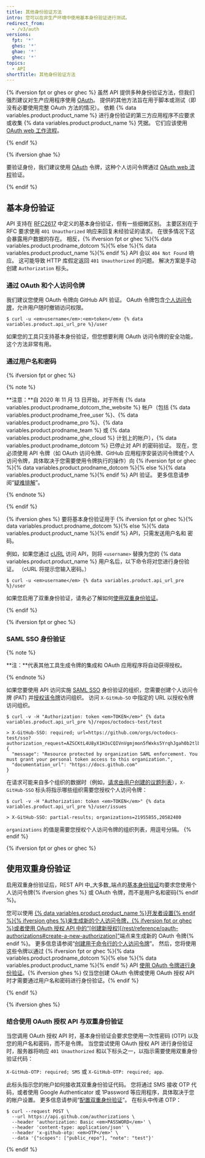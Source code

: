```yaml
---
title: 其他身份验证方法
intro: 您可以在非生产环境中使用基本身份验证进行测试。
redirect_from:
  - /v3/auth
versions:
  fpt: '*'
  ghes: '*'
  ghae: '*'
  ghec: '*'
topics:
  - API
shortTitle: 其他身份验证方法
---
```



{% ifversion fpt or ghes or ghec %}
虽然 API 提供多种身份验证方法，但我们强烈建议对生产应用程序使用 [OAuth](/apps/building-integrations/setting-up-and-registering-oauth-apps/)。 提供的其他方法旨在用于脚本或测试（即没有必要使用完整 OAuth 方法的情况）。 依赖
{% data variables.product.product_name %} 进行身份验证的第三方应用程序不应要求或收集 {% data variables.product.product_name %} 凭据。
它们应该使用 [OAuth web 工作流程](/apps/building-oauth-apps/authorizing-oauth-apps/)。

{% endif %}

{% ifversion ghae %}

要验证身份，我们建议使用 [OAuth](/apps/building-integrations/setting-up-and-registering-oauth-apps/) 令牌，这种个人访问令牌通过 [OAuth web 流程](/apps/building-oauth-apps/authorizing-oauth-apps/)验证。

{% endif %}

## 基本身份验证

API 支持在 [RFC2617](http://www.ietf.org/rfc/rfc2617.txt) 中定义的基本身份验证，但有一些细微区别。 主要区别在于 RFC 要求使用 `401 Unauthorized` 响应来回复未经验证的请求。 在很多情况下这会暴露用户数据的存在。 相反，{% ifversion fpt or ghec %}{% data variables.product.prodname_dotcom %}{% else %}{% data variables.product.product_name %}{% endif %} API 会以 `404 Not Found` 响应。 这可能导致 HTTP 库假定返回 `401 Unauthorized` 的问题。 解决方案是手动创建 `Authorization` 标头。

### 通过 OAuth 和个人访问令牌

我们建议您使用 OAuth 令牌向 GitHub API 验证。 OAuth 令牌包含[个人访问令牌][personal-access-tokens]，允许用户随时撤销访问权限。

```shell
$ curl -u <em>username</em>:<em>token</em> {% data variables.product.api_url_pre %}/user
```

如果您的工具只支持基本身份验证，但您想要利用 OAuth 访问令牌的安全功能，这个方法非常有用。

### 通过用户名和密码

{% ifversion fpt or ghec %}

{% note %}

**注意：**自 2020 年 11 月 13 日开始，对于所有 {% data variables.product.prodname_dotcom_the_website %} 帐户（包括 {% data variables.product.prodname_free_user %}、{% data variables.product.prodname_pro %}、{% data variables.product.prodname_team %} 或 {% data variables.product.prodname_ghe_cloud %} 计划上的帐户），{% data variables.product.prodname_dotcom %} 已停止对 API 的密码验证。 现在，您必须使用 API 令牌（如 OAuth 访问令牌、GitHub 应用程序安装访问令牌或个人访问令牌，具体取决于您需要使用令牌执行的操作）向 {% ifversion fpt or ghec %}{% data variables.product.prodname_dotcom %}{% else %}{% data variables.product.product_name %}{% endif %} API 验证。 更多信息请参阅“[疑难排解](/rest/overview/troubleshooting#basic-authentication-errors)”。

{% endnote %}

{% endif %}

{% ifversion ghes %}
要将基本身份验证用于
{% ifversion fpt or ghec %}{% data variables.product.prodname_dotcom %}{% else %}{% data variables.product.product_name %}{% endif %} API，只需发送用户名和
密码。

例如，如果您通过 [cURL][curl] 访问 API，则将 `<username>` 替换为您的 {% data variables.product.product_name %} 用户名后，以下命令将对您进行身份验证。 （cURL 将提示您输入密码。）

```shell
$ curl -u <em>username</em> {% data variables.product.api_url_pre %}/user
```
如果您启用了双重身份验证，请务必了解如何[使用双重身份验证](/rest/overview/other-authentication-methods#working-with-two-factor-authentication)。

{% endif %}

{% ifversion fpt or ghec %}
### SAML SSO 身份验证

{% note %}

**注：**代表其他工具生成令牌的集成和 OAuth 应用程序将自动获得授权。

{% endnote %}

如果您要使用 API 访问实施 [SAML SSO][saml-sso] 身份验证的组织，您需要创建个人访问令牌 (PAT) 并[授权该令牌][allowlist]访问组织。 访问 `X-GitHub-SO` 中指定的 URL 以授权令牌访问组织。

```shell
$ curl -v -H "Authorization: token <em>TOKEN</em>" {% data variables.product.api_url_pre %}/repos/octodocs-test/test

> X-GitHub-SSO: required; url=https://github.com/orgs/octodocs-test/sso?authorization_request=AZSCKtL4U8yX1H3sCQIVnVgmjmon5fWxks5YrqhJgah0b2tlbl9pZM4EuMz4
{
  "message": "Resource protected by organization SAML enforcement. You must grant your personal token access to this organization.",
  "documentation_url": "https://docs.github.com"
}
```

在请求可能来自多个组织的数据时（例如，[请求由用户创建的议题列表][user-issues]），`X-GitHub-SSO` 标头将指示哪些组织需要您授权个人访问令牌：

```shell
$ curl -v -H "Authorization: token <em>TOKEN</em>" {% data variables.product.api_url_pre %}/user/issues

> X-GitHub-SSO: partial-results; organizations=21955855,20582480
```

`organizations` 的值是需要您授权个人访问令牌的组织列表，用逗号分隔。
{% endif %}

{% ifversion fpt or ghes or ghec %}
## 使用双重身份验证

启用双重身份验证后，REST API 中_大多数_端点的[基本身份验证](#basic-authentication)均要求您使用个人访问令牌{% ifversion ghes %} 或 OAuth 令牌，而不是用户名和密码{% endif %}。

您可以使用 [{% data variables.product.product_name %}开发者设置{% endif %}{% ifversion ghes %}来生成新的个人访问令牌，{% ifversion fpt or ghec %}或者使用 OAuth 授权 API 中的“\[创建新授权\]\[/rest/reference/oauth-authorizations#create-a-new-authorization\]”](https://github.com/settings/tokens/new)端点来生成新的 OAuth 令牌{% endif %}。 更多信息请参阅“[创建用于命令行的个人访问令牌](/github/authenticating-to-github/creating-a-personal-access-token-for-the-command-line)”。 然后，您将使用这些令牌以通过 {% ifversion fpt or ghec %}{% data variables.product.prodname_dotcom %}{% else %}{% data variables.product.product_name %}{% endif %} API [使用 OAuth 令牌进行身份验证][oauth-auth]。{% ifversion ghes %} 仅当您创建 OAuth 令牌或使用 OAuth 授权 API 时才需要通过用户名和密码进行身份验证。{% endif %}

{% endif %}

{% ifversion ghes %}
### 结合使用 OAuth 授权 API 与双重身份验证

当您调用 OAuth 授权 API 时，基本身份验证会要求您使用一次性密码 (OTP) 以及您的用户名和密码，而不是令牌。 当您尝试使用 OAuth 授权 API 进行身份验证时，服务器将响应 `401 Unauthorized` 和以下标头之一，以指示需要使用双重身份验证代码：

`X-GitHub-OTP: required; SMS` 或 `X-GitHub-OTP: required; app`.

此标头指示您的帐户如何接收其双重身份验证代码。 您将通过 SMS 接收 OTP 代码，或者使用 Google Authenticator 或 1Password 等应用程序，具体取决于您的帐户设置。 更多信息请参阅“[配置双重身份验证](/articles/configuring-two-factor-authentication)”。 在标头中传递 OTP：

```shell
$ curl --request POST \
  --url https://api.github.com/authorizations \
  --header 'authorization: Basic <em>PASSWORD</em>' \
  --header 'content-type: application/json' \
  --header 'x-github-otp: <em>OTP</em>' \
  --data '{"scopes": ["public_repo"], "note": "test"}'
```
{% endif %}

[curl]: http://curl.haxx.se/
[oauth-auth]: /rest#authentication
[personal-access-tokens]: /articles/creating-a-personal-access-token-for-the-command-line
[saml-sso]: /articles/about-identity-and-access-management-with-saml-single-sign-on
[allowlist]: /github/authenticating-to-github/authorizing-a-personal-access-token-for-use-with-saml-single-sign-on
[user-issues]: /rest/reference/issues#list-issues-assigned-to-the-authenticated-user
